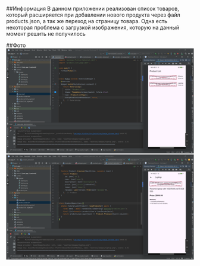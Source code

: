 ##Информация
В данном приложении реализован список товаров, который расширяется при добавлении нового продукта через файл products.json, а так же переход на страницу товара. Одна есть некоторая проблема с загрузкой изображения, которую на данный момент решить не получилось

##Фото
![](https://github.com/Axialer/PKS/blob/main/PR3/photo/1.png)
![](https://github.com/Axialer/PKS/blob/main/PR3/photo/2.png)
